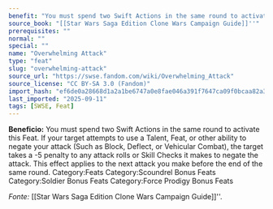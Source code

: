 ```yaml
---
benefit: "You must spend two Swift Actions in the same round to activate this Feat. If your target attempts to use a Talent, Feat, or other ability to negate your attack (Such as Block, Deflect, or Vehicular Combat), the target takes a -5 penalty to any attack rolls or Skill Checks it makes to negate the attack. This effect applies to the next attack you make before the end of the same round. Category:Feats Category:Scoundrel Bonus Feats Category:Soldier Bonus Feats Category:Force Prodigy Bonus Feats"
source_book: "[[Star Wars Saga Edition Clone Wars Campaign Guide]]''"
prerequisites: ""
normal: ""
special: ""
name: "Overwhelming Attack"
type: "feat"
slug: "overwhelming-attack"
source_url: "https://swse.fandom.com/wiki/Overwhelming_Attack"
source_license: "CC BY-SA 3.0 (Fandom)"
import_hash: "ef6de0a28668d1a2a1be6747a0e8fae046a391f7647ca09f0bcaa82a3b5b3fa6"
last_imported: "2025-09-11"
tags: [SWSE, Feat]
---
```

**Beneficio:** You must spend two Swift Actions in the same round to activate this Feat. If your target attempts to use a Talent, Feat, or other ability to negate your attack (Such as Block, Deflect, or Vehicular Combat), the target takes a -5 penalty to any attack rolls or Skill Checks it makes to negate the attack. This effect applies to the next attack you make before the end of the same round. Category:Feats Category:Scoundrel Bonus Feats Category:Soldier Bonus Feats Category:Force Prodigy Bonus Feats

*Fonte:* [[Star Wars Saga Edition Clone Wars Campaign Guide]]''.